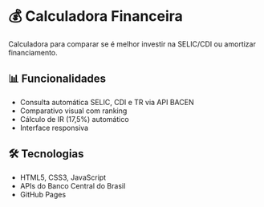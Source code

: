 # 💰 Calculadora Financeira

Calculadora para comparar se é melhor investir na SELIC/CDI ou amortizar financiamento.

## 📊 Funcionalidades
- Consulta automática SELIC, CDI e TR via API BACEN
- Comparativo visual com ranking
- Cálculo de IR (17,5%) automático
- Interface responsiva

## 🛠️ Tecnologias
- HTML5, CSS3, JavaScript
- APIs do Banco Central do Brasil
- GitHub Pages
